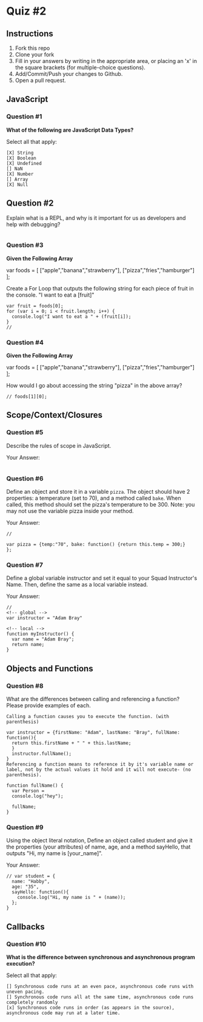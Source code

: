 # Quiz #2

## Instructions

1. Fork this repo
2. Clone your fork
3. Fill in your answers by writing in the appropriate area, or placing an 'x' in
the square brackets (for multiple-choice questions).
4. Add/Commit/Push your changes to Github.
5. Open a pull request.

## JavaScript

### Question #1

**What of the following are JavaScript Data Types?**

Select all that apply:
```
[X] String
[X] Boolean
[X] Undefined
[] NaN
[X] Number
[] Array
[X] Null
```

## Question #2

Explain what is a REPL, and why is it important for us as developers and help with debugging?

```REPL helps programmers see an immediate outcome to their code- a test. It can also be used to experiment with code.  It also helps to  pinpoint where a problem may lie in the code therefore going hand in hand with debugging.

```
### Question #3

**Given the Following Array**

var foods = [ ["apple","banana","strawberry"], ["pizza","fries","hamburger"] ];

Create a For Loop that outputs the following string for each piece of fruit in the console. "I want to eat a [fruit]"

```
var fruit = foods[0];
for (var i = 0; i < fruit.length; i++) {
  console.log("I want to eat a " + (fruit[i]);
}
//
```
### Question #4

**Given the Following Array**

var foods = [ ["apple","banana","strawberry"], ["pizza","fries","hamburger"] ];

How would I go about accessing the string "pizza" in the above array?

```
// foods[1][0];
```

## Scope/Context/Closures

### Question #5

Describe the rules of scope in JavaScript.

Your Answer:
```The rules of scope pertains to location of variables which can either be local or global. A variable located outside of a function can be used anywhere in your code.  A variable located within a function can only be used within that function and can't be accessed anywhere else.
```

### Question #6

Define an object and store it in a variable `pizza`. The object should have 2
properties: a temperature (set to 70), and a method called `bake`. When called,
this method should set the pizza's temperature to be 300. Note: you may not use
the variable pizza inside your method.

Your Answer:
```
//

var pizza = {temp:"70", bake: function() {return this.temp = 300;}
};

```

### Question #7

Define a global variable instructor and set it equal to your Squad Instructor's Name. Then, define the same as a local variable instead.

Your Answer:
```
//
<!-- global -->
var instructor = "Adam Bray"

<!-- local -->
function myInstructor() {
  var name = "Adam Bray";
  return name;
}   
```

## Objects and Functions

### Question #8

What are the differences between calling and referencing a function? Please provide examples of each.

```
Calling a function causes you to execute the function. (with parenthesis)

var instructor = {firstName: "Adam", lastName: "Bray", fullName: function(){
  return this.firstName + " " + this.lastName;
  }
  instructor.fullName();
}
Referencing a function means to reference it by it's variable name or label, not by the actual values it hold and it will not execute- (no parenthesis).

function fullName() {
  var Person =
  console.log("hey");

  fullName;
}

```
### Question #9

Using the object literal notation, Define an object called student and give it the properties (your attributes) of name, age, and a method sayHello, that outputs "Hi, my name is [your_name]".

Your Answer:
```
// var student = {
  name: "Habby",
  age: "35",
  sayHello: function(){
    console.log("Hi, my name is " + (name));
  };
}
```

## Callbacks

### Question #10

**What is the difference between synchronous and asynchronous program execution?**

Select all that apply:
```
[] Synchronous code runs at an even pace, asynchronous code runs with uneven pacing.
[] Synchronous code runs all at the same time, asynchronous code runs completely randomly
[x] Synchronous code runs in order (as appears in the source), asynchronous code may run at a later time.
```
